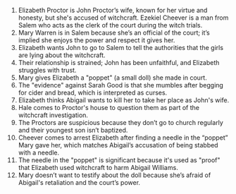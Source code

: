 1. Elizabeth Proctor is John Proctor’s wife, known for her virtue and honesty, but she's accused of witchcraft. Ezekiel Cheever is a man from Salem who acts as the clerk of the court during the witch trials.
2. Mary Warren is in Salem because she’s an official of the court; it’s implied she enjoys the power and respect it gives her.
3. Elizabeth wants John to go to Salem to tell the authorities that the girls are lying about the witchcraft.
4. Their relationship is strained; John has been unfaithful, and Elizabeth struggles with trust.
5. Mary gives Elizabeth a "poppet" (a small doll) she made in court.
6. The "evidence" against Sarah Good is that she mumbles after begging for cider and bread, which is interpreted as curses.
7. Elizabeth thinks Abigail wants to kill her to take her place as John's wife.
8. Hale comes to Proctor's house to question them as part of the witchcraft investigation.
9. The Proctors are suspicious because they don’t go to church regularly and their youngest son isn’t baptized.
10. Cheever comes to arrest Elizabeth after finding a needle in the “poppet” Mary gave her, which matches Abigail’s accusation of being stabbed with a needle.
11. The needle in the "poppet" is significant because it's used as "proof" that Elizabeth used witchcraft to harm Abigail Williams.
12. Mary doesn’t want to testify about the doll because she’s afraid of Abigail's retaliation and the court’s power.